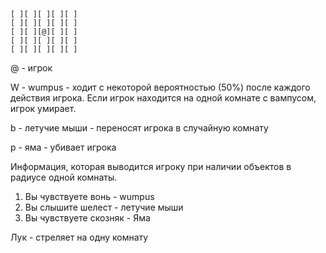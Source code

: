 ```
[ ][ ][ ][ ][ ]
[ ][ ][ ][ ][ ]
[ ][ ][@][ ][ ]
[ ][ ][ ][ ][ ]
[ ][ ][ ][ ][ ]
```
@ - игрок

W - wumpus - ходит с некоторой вероятностью (50%) после каждого действия игрока.
Если игрок находится на одной комнате с вампусом, игрок умирает.

b - летучие мыши - переносят игрока в случайную комнату

p - яма - убивает игрока

Информация, которая выводится игроку при наличии объектов в радиусе одной комнаты.
1) Вы чувствуете вонь - wumpus
2) Вы слышите шелест - летучие мыши
3) Вы чувствуете скозняк - Яма

Лук - стреляет на одну комнату
